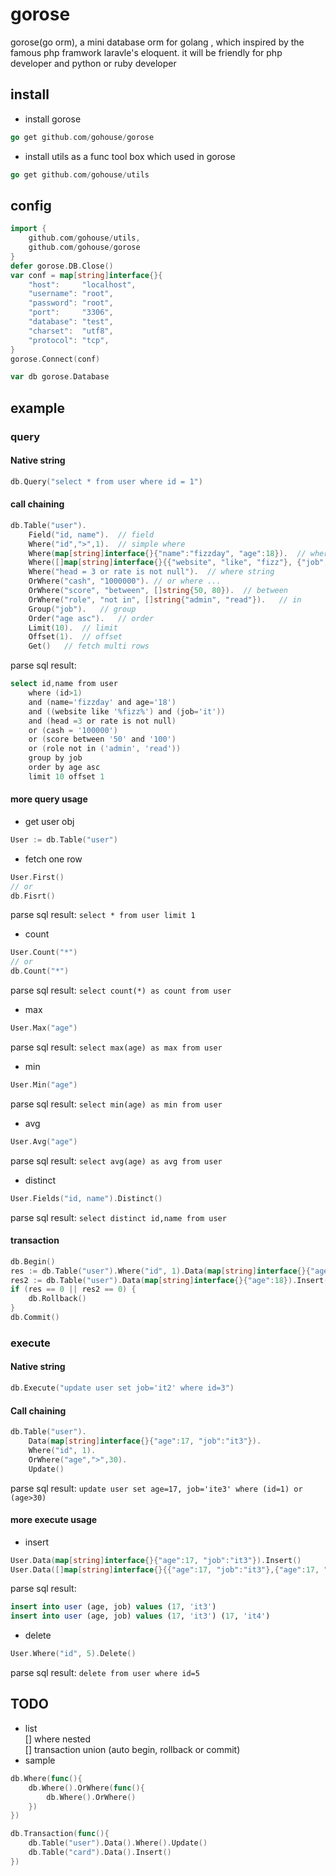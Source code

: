# gorose
gorose(go orm), a mini database orm for golang , which inspired by the famous php framwork laravle's eloquent. it will be friendly for php developer and python or ruby developer
## install
- install gorose
```go
go get github.com/gohouse/gorose
```
- install utils as a func tool box which used in gorose
```go
go get github.com/gohouse/utils
```
## config
```go
import {
	github.com/gohouse/utils,
	github.com/gohouse/gorose
}
defer gorose.DB.Close()
var conf = map[string]interface{}{
    "host":     "localhost",
    "username": "root",
    "password": "root",
    "port":     "3306",
    "database": "test",
    "charset":  "utf8",
    "protocol": "tcp",
}
gorose.Connect(conf)

var db gorose.Database
```
## example
### query
#### Native string
```go
db.Query("select * from user where id = 1")
```
#### call chaining
```go
db.Table("user").
    Field("id, name").  // field
    Where("id",">",1).  // simple where
    Where(map[string]interface{}{"name":"fizzday", "age":18}).  // where object
    Where([]map[string]interface{}{{"website", "like", "fizz"}, {"job", "it"}}).    // multi where
    Where("head = 3 or rate is not null").  // where string
    OrWhere("cash", "1000000"). // or where ...
    OrWhere("score", "between", []string{50, 80}).  // between
    OrWhere("role", "not in", []string{"admin", "read"}).   // in 
    Group("job").   // group
    Order("age asc").   // order 
    Limit(10).  // limit
    Offset(1).  // offset
    Get()   // fetch multi rows
```
parse sql result: 
```go
select id,name from user 
    where (id>1) 
    and (name='fizzday' and age='18') 
    and ((website like '%fizz%') and (job='it'))
    and (head =3 or rate is not null)
    or (cash = '100000') 
    or (score between '50' and '100') 
    or (role not in ('admin', 'read'))
    group by job 
    order by age asc 
    limit 10 offset 1
```  
#### more query usage
- get user obj
```go
User := db.Table("user")
```
- fetch one row
```go
User.First()
// or
db.Fisrt()
```
parse sql result: `select * from user limit 1`  

- count
```go
User.Count("*")
// or 
db.Count("*")
```
parse sql result: `select count(*) as count from user`  

- max
```go
User.Max("age")
```
parse sql result: `select max(age) as max from user`  

- min
```go
User.Min("age")
```
parse sql result: `select min(age) as min from user`  

- avg
```go
User.Avg("age")
```
parse sql result: `select avg(age) as avg from user`  

- distinct
```go
User.Fields("id, name").Distinct()
```
parse sql result: `select distinct id,name from user`  

#### transaction
```go
db.Begin()
res := db.Table("user").Where("id", 1).Data(map[string]interface{}{"age":18}).Update()
res2 := db.Table("user").Data(map[string]interface{}{"age":18}).Insert()
if (res == 0 || res2 == 0) {
	db.Rollback()
}
db.Commit()
```

### execute
#### Native string
```go
db.Execute("update user set job='it2' where id=3")
```
#### Call chaining
```go
db.Table("user").
	Data(map[string]interface{}{"age":17, "job":"it3"}).
    Where("id", 1).
    OrWhere("age",">",30).
    Update()
```
parse sql result: `update user set age=17, job='ite3' where (id=1) or (age>30)`  

#### more execute usage
- insert  
```go
User.Data(map[string]interface{}{"age":17, "job":"it3"}).Insert()
User.Data([]map[string]interface{}{{"age":17, "job":"it3"},{"age":17, "job":"it4"}).Insert()
```
parse sql result: 
```sql
insert into user (age, job) values (17, 'it3')
insert into user (age, job) values (17, 'it3') (17, 'it4')
```

- delete  
```go
User.Where("id", 5).Delete()
```
parse sql result: `delete from user where id=5`  

## TODO
- list  
[] where nested  
[] transaction union (auto begin, rollback or commit) 
- sample  
```go
db.Where(func(){
	db.Where().OrWhere(func(){
		db.Where().OrWhere()
	})
})
```
```go
db.Transaction(func(){
	db.Table("user").Data().Where().Update()
	db.Table("card").Data().Insert()
})
```